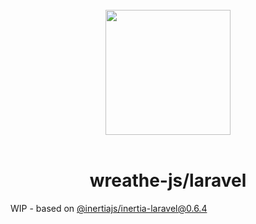 <br />
<div align="center">
  <img src="https://raw.githubusercontent.com/wreathe-js/wreathe/main/.github/assets/logo.svg" style="width:200px;" />
</div>
<br />
<h1 align="center">wreathe-js/laravel</h1>

WIP - based on [@inertiajs/inertia-laravel@0.6.4](https://github.com/inertiajs/inertia-laravel/releases/tag/v0.6.4)
